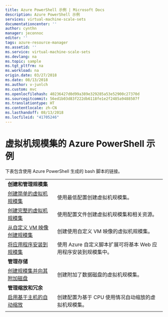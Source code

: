 ```yaml
---
title: Azure PowerShell 示例 | Microsoft Docs
description: Azure PowerShell 示例
services: virtual-machine-scale-sets
documentationcenter: ''
author: cynthn
manager: jeconnoc
editor: ''
tags: azure-resource-manager
ms.assetid: ''
ms.service: virtual-machine-scale-sets
ms.devlang: na
ms.topic: sample
ms.tgt_pltfrm: na
ms.workload: na
origin.date: 03/27/2018
ms.date: 08/13/2018
ms.author: v-junlch
ms.custom: mvc
ms.openlocfilehash: 40236427d0d99a389e329285a53e52900c27370d
ms.sourcegitcommit: 56ed1b03d83f222db6118fe1e2f2485a9488507f
ms.translationtype: HT
ms.contentlocale: zh-CN
ms.lasthandoff: 08/13/2018
ms.locfileid: "41705246"
---
```

# <a name="azure-powershell-samples-for-virtual-machine-scale-sets"></a>虚拟机规模集的 Azure PowerShell 示例

下表包含使用 Azure PowerShell 生成的 bash 脚本的链接。

| | |
|---|---|
|**创建和管理规模集**||
| [创建简单的虚拟机规模集](scripts/powershell-sample-create-simple-scale-set.md) | 使用最低配置创建虚拟机规模集。 |
| [创建完整的虚拟机规模集](scripts/powershell-sample-create-complete-scale-set.md) | 使用配置文件创建虚拟机规模集和相关资源。 |
| [从自定义 VM 映像创建规模集](scripts/powershell-sample-create-scale-set-from-custom-image.md) | 创建使用自定义 VM 映像的虚拟机规模集。 |
| [将应用程序安装到规模集](scripts/powershell-sample-install-apps.md) | 使用 Azure 自定义脚本扩展可将基本 Web 应用程序安装到规模集中。 |
|**管理存储**||
| [创建规模集并向其附加磁盘](scripts/powershell-sample-attach-disks.md) | 创建附加了数据磁盘的虚拟机规模集。 |
|**管理缩放和冗余**||
| [启用基于主机的自动缩放](scripts/powershell-sample-enable-autoscale.md) | 创建配置为基于 CPU 使用情况自动缩放的虚拟机规模集。 |
| | |

<!-- Update_Description: update metedata properties -->